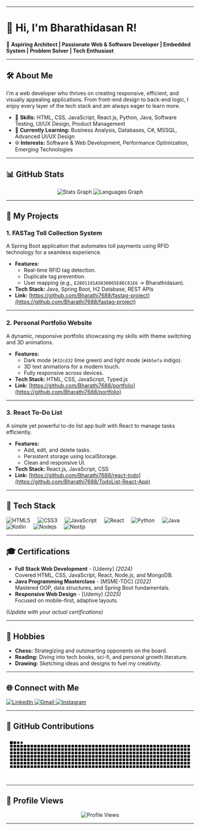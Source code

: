 
---

# 👋 Hi, I'm Bharathidasan R!

🚀 **Aspiring Architect | Passionate Web & Software Developer  |  Embedded System |  Problem Solver  |  Tech Enthusiast**

---

## 🛠️ About Me
I'm a web developer who thrives on creating responsive, efficient, and visually appealing applications. From front-end design to back-end logic, I enjoy every layer of the tech stack and am always eager to learn more.

- 🌟 **Skills:** HTML, CSS, JavaScript, React.js, Python, Java, Software Testing, UI/UX Design, Product Management
- 📘 **Currently Learning:** Business Analysis, Databases, C#, MSSQL, Advanced UI/UX Design
- 🌐 **Interests:** Software & Web Development, Performance Optimization, Emerging Technologies  

---

## 📊 GitHub Stats
<div align="center">
  <img src="https://github-readme-stats.vercel.app/api?username=Bharathi7688&hide_title=false&hide_rank=false&show_icons=true&include_all_commits=true&count_private=true&disable_animations=false&theme=radical&locale=en&hide_border=false" height="150" alt="Stats Graph" />
  <img src="https://github-readme-stats.vercel.app/api/top-langs?username=Bharathi7688&locale=en&hide_title=false&layout=compact&card_width=320&langs_count=5&theme=radical&hide_border=false" height="150" alt="Languages Graph" />
</div>

---

## 🚗 My Projects

### 1. FASTag Toll Collection System
A Spring Boot application that automates toll payments using RFID technology for a seamless experience.

- **Features:**
  - Real-time RFID tag detection.
  - Duplicate tag prevention.
  - User mapping (e.g., `E2801191A5030065E86C81E6` → Bharathidasan).
- **Tech Stack:** Java, Spring Boot, H2 Database, REST APIs  
- **Link:** [https://github.com/Bharathi7688/fastag-project](https://github.com/Bharathi7688/fastag-project)  
---

### 2. Personal Portfolio Website
A dynamic, responsive portfolio showcasing my skills with theme switching and 3D animations.

- **Features:**
  - Dark mode (`#32cd32` lime green) and light mode (`#4b5efa` indigo).
  - 3D text animations for a modern touch.
  - Fully responsive across devices.
- **Tech Stack:** HTML, CSS, JavaScript, Typed.js  
- **Link:** [https://github.com/Bharathi7688/portfolio](https://github.com/Bharathi7688/portfolio) 

---

### 3. React To-Do List
A simple yet powerful to-do list app built with React to manage tasks efficiently.

- **Features:**
  - Add, edit, and delete tasks.
  - Persistent storage using localStorage.
  - Clean and responsive UI.
- **Tech Stack:** React.js, JavaScript, CSS  
- **Link:** [https://github.com/Bharathi7688/react-todo](https://github.com/Bharathi7688/TodoList-React-App)   

---

## 🧰 Tech Stack
<div align="left">
  <img src="https://cdn.jsdelivr.net/gh/devicons/devicon/icons/html5/html5-original.svg" height="30" alt="HTML5" />
  <img width="12" />
  <img src="https://cdn.jsdelivr.net/gh/devicons/devicon/icons/css3/css3-original.svg" height="30" alt="CSS3" />
  <img width="12" />
  <img src="https://cdn.jsdelivr.net/gh/devicons/devicon/icons/javascript/javascript-original.svg" height="30" alt="JavaScript" />
  <img width="12" />
  <img src="https://cdn.jsdelivr.net/gh/devicons/devicon/icons/react/react-original.svg" height="30" alt="React" />
  <img width="12" />
  <img src="https://cdn.jsdelivr.net/gh/devicons/devicon/icons/python/python-original.svg" height="30" alt="Python" />
  <img width="12" />
  <img src="https://cdn.jsdelivr.net/gh/devicons/devicon/icons/java/java-original.svg" height="30" alt="Java" />
  <img width="12" />
  <img src="https://cdn.jsdelivr.net/gh/devicons/devicon/icons/kotlin/kotlin-original.svg" height="30" alt="Kotlin" />
  <img width="12" />
  <img src="https://cdn.jsdelivr.net/gh/devicons/devicon/icons/nodejs/nodejs-original.svg" height="30" alt="Nodejs" />
  <img width="12" />
  <img src="https://cdn.jsdelivr.net/gh/devicons/devicon/icons/nextjs/nextjs-original.svg" height="30" alt="Nextjs" />
</div>

---

## 🎓 Certifications
- **Full Stack Web Development** - [Udemy] *(2024)*  
  Covered HTML, CSS, JavaScript, React, Node.js, and MongoDB.  
- **Java Programming Masterclass** - [MSME-TDC] *(2022)*  
  Mastered OOP, data structures, and Spring Boot fundamentals.  
- **Responsive Web Design** - [Udemy] *(2025)*  
  Focused on mobile-first, adaptive layouts.  

*(Update with your actual certifications)*

---

## 🎨 Hobbies
- **Chess:** Strategizing and outsmarting opponents on the board.  
- **Reading:** Diving into tech books, sci-fi, and personal growth literature.  
- **Drawing:** Sketching ideas and designs to fuel my creativity.  

---

## 🌐 Connect with Me
<div align="left">
  <a href="https://www.linkedin.com/in/bharathi-dasan-r/" target="_blank">
    <img src="https://img.shields.io/static/v1?message=LinkedIn&logo=linkedin&label=&color=0077B5&logoColor=white&labelColor=&style=for-the-badge" height="35" alt="LinkedIn" />
  </a>
  <a href="mailto:bharathiraj7688@gmail.com" target="_blank">
    <img src="https://img.shields.io/static/v1?message=Gmail&logo=gmail&label=&color=D14836&logoColor=white&labelColor=&style=for-the-badge" height="35" alt="Gmail" />
  </a>
  <a href="https://www.instagram.com/bharathi_.r._/" target="_blank">
    <img src="https://img.shields.io/static/v1?message=Instagram&logo=instagram&label=&color=E4405F&logoColor=white&labelColor=&style=for-the-badge" height="35" alt="Instagram" />
  </a>
</div>

---

## 🐍 GitHub Contributions
<div align="center">
  <img src="https://github.com/Bharathi7688/Bharathi7688/raw/output/github-contribution-grid-snake-dark.svg" alt="Snake Animation" />
</div>

---

## 👀 Profile Views
<div align="center">
  <img src="https://profile-counter.glitch.me/Bharathi7688/count.svg" alt="Profile Views" />
</div>

---
